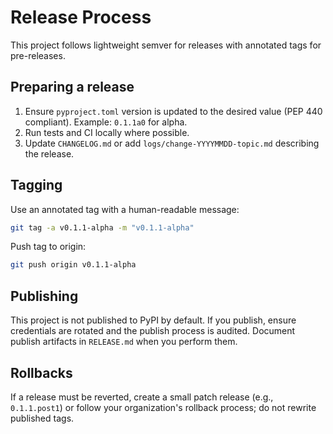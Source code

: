 # Release Process

This project follows lightweight semver for releases with annotated tags for pre-releases.

## Preparing a release

1. Ensure `pyproject.toml` version is updated to the desired value (PEP 440 compliant). Example: `0.1.1a0` for alpha.
2. Run tests and CI locally where possible.
3. Update `CHANGELOG.md` or add `logs/change-YYYYMMDD-topic.md` describing the release.

## Tagging

Use an annotated tag with a human-readable message:

```bash
git tag -a v0.1.1-alpha -m "v0.1.1-alpha"
```

Push tag to origin:

```bash
git push origin v0.1.1-alpha
```

## Publishing

This project is not published to PyPI by default. If you publish, ensure credentials are rotated and the publish process is audited. Document publish artifacts in `RELEASE.md` when you perform them.

## Rollbacks

If a release must be reverted, create a small patch release (e.g., `0.1.1.post1`) or follow your organization's rollback process; do not rewrite published tags.

